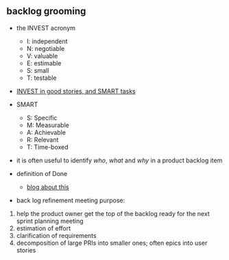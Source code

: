 ## backlog grooming

- the INVEST acronym
    - I: independent
    - N: negotiable
    - V: valuable
    - E: estimable
    - S: small
    - T: testable
- [INVEST in good stories, and SMART tasks](http://xp123.com/articles/invest-in-good-stories-and-smart-tasks/)

- SMART
    - S: Specific
    - M: Measurable
    - A: Achievable
    - R: Relevant
    - T: Time-boxed

- it is often useful to identify *who*, *what* and *why* in a product backlog item

- definition of Done
    - [blog about this](http://blogs.collab.net/agile/suggested-topics-for-definition-of-done-discussion)

- back log refinement meeting purpose:

1. help the product owner get the top of the backlog ready for the next sprint planning meeting
1. estimation of effort
1. clarification of requirements
1. decomposition of large PRIs into smaller ones; often epics into user stories

